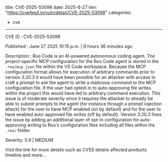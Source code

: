  
title: CVE-2025-53098
date: 2025-6-27
lien: "https://cvefeed.io/vuln/detail/CVE-2025-53098"
categories:
  - cve
---

CVE ID : CVE-2025-53098

Published :  June 27
2025
10:15 p.m. | 9 hours
36 minutes ago

Description : Roo Code is an AI-powered autonomous coding agent. The project-specific MCP configuration for the Roo Code agent is stored in the `.roo/mcp.json` file within the VS Code workspace. Because the MCP configuration format allows for execution of arbitrary commands
prior to version 3.20.3
it would have been possible for an attacker with access to craft a prompt to ask the agent to write a malicious command to the MCP configuration file. If the user had opted-in to auto-approving file writes within the project
this would have led to arbitrary command execution. This issue is of moderate severity
since it requires the attacker to already be able to submit prompts to the agent (for instance through a prompt injection attack)
for the user to have MCP enabled (on by default)
and for the user to have enabled auto-approved file writes (off by default). Version 3.20.3 fixes the issue by adding an additional layer of opt-in configuration for auto-approving writing to Roo's configuration files
including all files within the `.roo/` folder.

Severity: 5.9 | MEDIUM

Visit the link for more details
such as CVSS details
affected products
timeline
and more...
